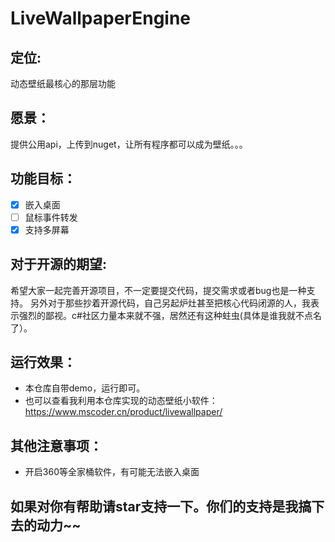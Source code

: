 # LiveWallpaperEngine

## 定位:
  动态壁纸最核心的那层功能

## 愿景：
提供公用api，上传到nuget，让所有程序都可以成为壁纸。。。

## 功能目标：
- [x] 嵌入桌面
- [ ] 鼠标事件转发
- [x] 支持多屏幕

## 对于开源的期望:
希望大家一起完善开源项目，不一定要提交代码，提交需求或者bug也是一种支持。
另外对于那些抄着开源代码，自己另起炉灶甚至把核心代码闭源的人，我表示强烈的鄙视。c#社区力量本来就不强，居然还有这种蛀虫(具体是谁我就不点名了）。


## 运行效果：
* 本仓库自带demo，运行即可。  
* 也可以查看我利用本仓库实现的动态壁纸小软件：   
https://www.mscoder.cn/product/livewallpaper/

## 其他注意事项：
* 开启360等全家桶软件，有可能无法嵌入桌面

## 如果对你有帮助请star支持一下。你们的支持是我搞下去的动力~~
